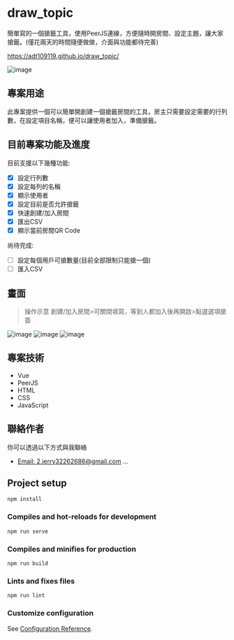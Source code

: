 # draw_topic

簡單寫的一個搶籤工具，使用PeerJS連線，方便隨時開房間、設定主題，讓大家搶籤。(僅花兩天的時間隨便做做，介面與功能都待完善)

https://adt109119.github.io/draw_topic/

![image](https://github.com/ADT109119/draw_topic/assets/106337749/850f2b30-c664-410a-8b60-a195f04a8dca)

## 專案用途

此專案提供一個可以簡單開創建一個搶籤房間的工具，房主只需要設定需要的行列數，在設定項目名稱，便可以讓使用者加入，準備搶籤。

## 目前專案功能及進度

目前支援以下幾種功能:
- [x] 設定行列數
- [x] 設定每列的名稱
- [x] 顯示使用者
- [x] 設定目前是否允許搶籤
- [x] 快速創建/加入房間
- [x] 匯出CSV
- [x] 顯示當前房間QR Code

尚待完成:
- [ ] 設定每個用戶可搶數量(目前全部限制只能搶一個)
- [ ] 匯入CSV

## 畫面

> 操作示意 創建/加入房間>可關閉填寫，等到人都加入後再開啟>點選選項搶簽

![image](https://github.com/ADT109119/draw_topic/assets/106337749/850f2b30-c664-410a-8b60-a195f04a8dca)
![image](https://github.com/ADT109119/draw_topic/assets/106337749/0f4887bf-9b9a-4219-85d5-e1ec87d715ff)
![image](https://github.com/ADT109119/draw_topic/assets/106337749/ebefb784-4d84-456f-8003-790b9a950dba)

## 專案技術

- Vue
- PeerJS
- HTML
- CSS
- JavaScript

## 聯絡作者

你可以透過以下方式與我聯絡

- [Email: 2.jerry32262686@gmail.com](mailto:2.jerry32262686@gmail.com)
...


## Project setup
```
npm install
```

### Compiles and hot-reloads for development
```
npm run serve
```

### Compiles and minifies for production
```
npm run build
```

### Lints and fixes files
```
npm run lint
```

### Customize configuration
See [Configuration Reference](https://cli.vuejs.org/config/).

